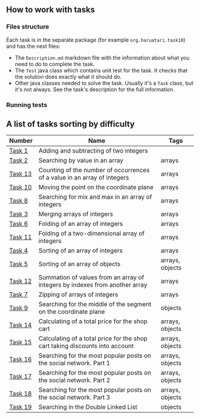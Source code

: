 ## How to work with tasks

### Files structure

Each task is in the separate package (for example `org.haruatari.task10`) and has the next files:

- The `Description.md` markdown file with the information about what you need to do to complete the task.
- The `Test` java class which contains unit test for the task. It checks that the solution does exactly what it
  should do.
- Other java classes needed to solve the task. Usually it's a `Task` class, but it's not always. See the task's
  description for the full information.

### Running tests

## A list of tasks sorting by difficulty

| Number                              | Name                                                                         | Tags            |
|-------------------------------------|------------------------------------------------------------------------------|-----------------|
| [Task 1](src/com/haruatari/task1)   | Adding and subtracting of two integers                                       |                 |
| [Task 2](src/com/haruatari/task2)   | Searching by value in an array                                               | arrays          |
| [Task 13](src/com/haruatari/task13) | Counting of the number of occurrences of a value in an array of integers     | arrays          |
| [Task 10](src/com/haruatari/task10) | Moving the point on the coordinate plane                                     | arrays          |
| [Task 8](src/com/haruatari/task8)   | Searching for mix and max in an array of integers                            | arrays          |
| [Task 3](src/com/haruatari/task3)   | Merging arrays of integers                                                   | arrays          |
| [Task 6](src/com/haruatari/task6)   | Folding of an array of integers                                              | arrays          |
| [Task 11](src/com/haruatari/task11) | Folding of a two-dimensional array of integers                               | arrays          |
| [Task 4](src/com/haruatari/task4)   | Sorting of an array of integers                                              | arrays          |
| [Task 5](src/com/haruatari/task5)   | Sorting of an array of objects                                               | arrays, objects |
| [Task 12](src/com/haruatari/task12) | Summation of values from an array of integers by indexes from another array  | arrays          |
| [Task 7](src/com/haruatari/task7)   | Zipping of arrays of integers                                                | arrays          |
| [Task 9](src/com/haruatari/task9)   | Searching for the middle of the segment on the coordinate plane              | objects         |
| [Task 14](src/com/haruatari/task14) | Calculating of a total price for the shop cart                               | arrays, objects |
| [Task 15](src/com/haruatari/task15) | Calculating of a total price for the shop cart taking discounts into account | arrays, objects |
| [Task 16](src/com/haruatari/task16) | Searching for the most popular posts on the social network. Part 1           | arrays, objects |
| [Task 17](src/com/haruatari/task17) | Searching for the most popular posts on the social network. Part 2           | arrays, objects |
| [Task 18](src/com/haruatari/task18) | Searching for the most popular posts on the social network. Part 3           | arrays, objects |
| [Task 19](src/com/haruatari/task19) | Searching in the Double Linked List                                          | objects         |
